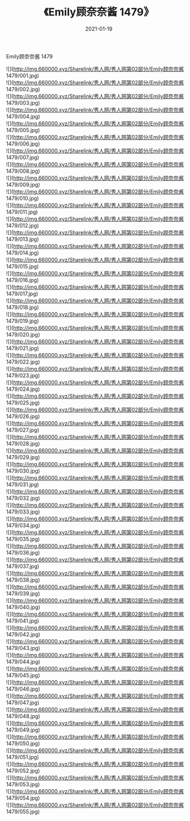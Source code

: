 ﻿---
layout: post
title:  《Emily顾奈奈酱 1479》
date:   2021-01-19
img: http://img.660000.xyz/Sharelink/秀人网/秀人网第02部分/Emily顾奈奈酱 1479/000.jpg
categories: [美女, 清纯, 唯美]
---

Emily顾奈奈酱 1479

  ![](http://img.660000.xyz/Sharelink/秀人网/秀人网第02部分/Emily顾奈奈酱 1479/001.jpg) <br> ![](http://img.660000.xyz/Sharelink/秀人网/秀人网第02部分/Emily顾奈奈酱 1479/002.jpg) <br> ![](http://img.660000.xyz/Sharelink/秀人网/秀人网第02部分/Emily顾奈奈酱 1479/003.jpg) <br> ![](http://img.660000.xyz/Sharelink/秀人网/秀人网第02部分/Emily顾奈奈酱 1479/004.jpg) <br> ![](http://img.660000.xyz/Sharelink/秀人网/秀人网第02部分/Emily顾奈奈酱 1479/005.jpg) <br> ![](http://img.660000.xyz/Sharelink/秀人网/秀人网第02部分/Emily顾奈奈酱 1479/006.jpg) <br> ![](http://img.660000.xyz/Sharelink/秀人网/秀人网第02部分/Emily顾奈奈酱 1479/007.jpg) <br> ![](http://img.660000.xyz/Sharelink/秀人网/秀人网第02部分/Emily顾奈奈酱 1479/008.jpg) <br> ![](http://img.660000.xyz/Sharelink/秀人网/秀人网第02部分/Emily顾奈奈酱 1479/009.jpg) <br> ![](http://img.660000.xyz/Sharelink/秀人网/秀人网第02部分/Emily顾奈奈酱 1479/010.jpg) <br> ![](http://img.660000.xyz/Sharelink/秀人网/秀人网第02部分/Emily顾奈奈酱 1479/011.jpg) <br> ![](http://img.660000.xyz/Sharelink/秀人网/秀人网第02部分/Emily顾奈奈酱 1479/012.jpg) <br> ![](http://img.660000.xyz/Sharelink/秀人网/秀人网第02部分/Emily顾奈奈酱 1479/013.jpg) <br> ![](http://img.660000.xyz/Sharelink/秀人网/秀人网第02部分/Emily顾奈奈酱 1479/014.jpg) <br> ![](http://img.660000.xyz/Sharelink/秀人网/秀人网第02部分/Emily顾奈奈酱 1479/015.jpg) <br> ![](http://img.660000.xyz/Sharelink/秀人网/秀人网第02部分/Emily顾奈奈酱 1479/016.jpg) <br> ![](http://img.660000.xyz/Sharelink/秀人网/秀人网第02部分/Emily顾奈奈酱 1479/017.jpg) <br> ![](http://img.660000.xyz/Sharelink/秀人网/秀人网第02部分/Emily顾奈奈酱 1479/018.jpg) <br> ![](http://img.660000.xyz/Sharelink/秀人网/秀人网第02部分/Emily顾奈奈酱 1479/019.jpg) <br> ![](http://img.660000.xyz/Sharelink/秀人网/秀人网第02部分/Emily顾奈奈酱 1479/020.jpg) <br> ![](http://img.660000.xyz/Sharelink/秀人网/秀人网第02部分/Emily顾奈奈酱 1479/021.jpg) <br> ![](http://img.660000.xyz/Sharelink/秀人网/秀人网第02部分/Emily顾奈奈酱 1479/022.jpg) <br> ![](http://img.660000.xyz/Sharelink/秀人网/秀人网第02部分/Emily顾奈奈酱 1479/023.jpg) <br> ![](http://img.660000.xyz/Sharelink/秀人网/秀人网第02部分/Emily顾奈奈酱 1479/024.jpg) <br> ![](http://img.660000.xyz/Sharelink/秀人网/秀人网第02部分/Emily顾奈奈酱 1479/025.jpg) <br> ![](http://img.660000.xyz/Sharelink/秀人网/秀人网第02部分/Emily顾奈奈酱 1479/026.jpg) <br> ![](http://img.660000.xyz/Sharelink/秀人网/秀人网第02部分/Emily顾奈奈酱 1479/027.jpg) <br> ![](http://img.660000.xyz/Sharelink/秀人网/秀人网第02部分/Emily顾奈奈酱 1479/028.jpg) <br> ![](http://img.660000.xyz/Sharelink/秀人网/秀人网第02部分/Emily顾奈奈酱 1479/029.jpg) <br> ![](http://img.660000.xyz/Sharelink/秀人网/秀人网第02部分/Emily顾奈奈酱 1479/030.jpg) <br> ![](http://img.660000.xyz/Sharelink/秀人网/秀人网第02部分/Emily顾奈奈酱 1479/031.jpg) <br> ![](http://img.660000.xyz/Sharelink/秀人网/秀人网第02部分/Emily顾奈奈酱 1479/032.jpg) <br> ![](http://img.660000.xyz/Sharelink/秀人网/秀人网第02部分/Emily顾奈奈酱 1479/033.jpg) <br> ![](http://img.660000.xyz/Sharelink/秀人网/秀人网第02部分/Emily顾奈奈酱 1479/034.jpg) <br> ![](http://img.660000.xyz/Sharelink/秀人网/秀人网第02部分/Emily顾奈奈酱 1479/035.jpg) <br> ![](http://img.660000.xyz/Sharelink/秀人网/秀人网第02部分/Emily顾奈奈酱 1479/036.jpg) <br> ![](http://img.660000.xyz/Sharelink/秀人网/秀人网第02部分/Emily顾奈奈酱 1479/037.jpg) <br> ![](http://img.660000.xyz/Sharelink/秀人网/秀人网第02部分/Emily顾奈奈酱 1479/038.jpg) <br> ![](http://img.660000.xyz/Sharelink/秀人网/秀人网第02部分/Emily顾奈奈酱 1479/039.jpg) <br> ![](http://img.660000.xyz/Sharelink/秀人网/秀人网第02部分/Emily顾奈奈酱 1479/040.jpg) <br> ![](http://img.660000.xyz/Sharelink/秀人网/秀人网第02部分/Emily顾奈奈酱 1479/041.jpg) <br> ![](http://img.660000.xyz/Sharelink/秀人网/秀人网第02部分/Emily顾奈奈酱 1479/042.jpg) <br> ![](http://img.660000.xyz/Sharelink/秀人网/秀人网第02部分/Emily顾奈奈酱 1479/043.jpg) <br> ![](http://img.660000.xyz/Sharelink/秀人网/秀人网第02部分/Emily顾奈奈酱 1479/044.jpg) <br> ![](http://img.660000.xyz/Sharelink/秀人网/秀人网第02部分/Emily顾奈奈酱 1479/045.jpg) <br> ![](http://img.660000.xyz/Sharelink/秀人网/秀人网第02部分/Emily顾奈奈酱 1479/046.jpg) <br> ![](http://img.660000.xyz/Sharelink/秀人网/秀人网第02部分/Emily顾奈奈酱 1479/047.jpg) <br> ![](http://img.660000.xyz/Sharelink/秀人网/秀人网第02部分/Emily顾奈奈酱 1479/048.jpg) <br> ![](http://img.660000.xyz/Sharelink/秀人网/秀人网第02部分/Emily顾奈奈酱 1479/049.jpg) <br> ![](http://img.660000.xyz/Sharelink/秀人网/秀人网第02部分/Emily顾奈奈酱 1479/050.jpg) <br> ![](http://img.660000.xyz/Sharelink/秀人网/秀人网第02部分/Emily顾奈奈酱 1479/051.jpg) <br> ![](http://img.660000.xyz/Sharelink/秀人网/秀人网第02部分/Emily顾奈奈酱 1479/052.jpg) <br> ![](http://img.660000.xyz/Sharelink/秀人网/秀人网第02部分/Emily顾奈奈酱 1479/053.jpg) <br> ![](http://img.660000.xyz/Sharelink/秀人网/秀人网第02部分/Emily顾奈奈酱 1479/054.jpg) <br> ![](http://img.660000.xyz/Sharelink/秀人网/秀人网第02部分/Emily顾奈奈酱 1479/055.jpg) <br>